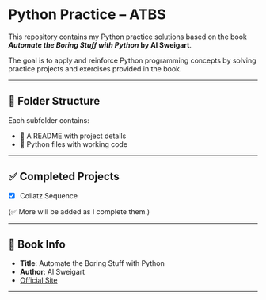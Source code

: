 # Python Practice – ATBS

This repository contains my Python practice solutions based on the book  
**_Automate the Boring Stuff with Python_ by Al Sweigart**.

The goal is to apply and reinforce Python programming concepts by solving  
practice projects and exercises provided in the book.

---

## 📁 Folder Structure

Each subfolder contains:

- 📝 A README with project details
- 🐍 Python files with working code

---

## ✅ Completed Projects

- [x] Collatz Sequence

(✅ More will be added as I complete them.)

---

## 📘 Book Info

- **Title**: Automate the Boring Stuff with Python
- **Author**: Al Sweigart
- [Official Site](https://automatetheboringstuff.com/)

---
